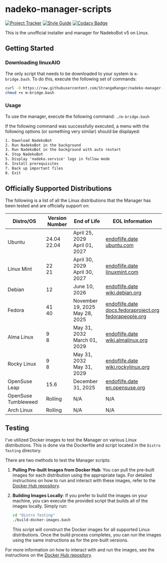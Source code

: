 # nadeko-manager-scripts

[![Project Tracker](https://img.shields.io/badge/repo%20status-Project%20Tracker-lightgrey)](https://wiki.hthompson.dev/en/project-tracker)
[![Style Guide](https://img.shields.io/badge/code%20style-Style%20Guide-blueviolet)](https://bsg.hthompson.dev/)
[![Codacy Badge](https://app.codacy.com/project/badge/Grade/63b063408cea4065a5dbe8e7ba8fdfd2)](https://www.codacy.com/gh/StrangeRanger/nadeko-manager-scripts/dashboard?utm_source=github.com&utm_medium=referral&utm_content=StrangeRanger/nadeko-manager-scripts&utm_campaign=Badge_Grade)

This is the unofficial installer and manager for NadekoBot v5 on Linux.

## Getting Started

### Downloading linuxAIO

The only script that needs to be downloaded to your system is `m-bridge.bash`. To do this, execute the following set of commands:

```bash
curl -O https://raw.githubusercontent.com/StrangeRanger/nadeko-manager-scripts/main/m-bridge.bash
chmod +x m-bridge.bash
```

### Usage

To use the manager, execute the following command: `./m-bridge.bash`

If the following command was successfully executed, a menu with the following options (or something very similar) should be displayed:

```txt
1. Download NadekoBot
2. Run NadekoBot in the background
3. Run NadekoBot in the background with auto restart
4. Stop NadekoBot
5. Display 'nadeko.service' logs in follow mode
6. Install prerequisites
7. Back up important files
8. Exit
```

## Officially Supported Distributions

The following is a list of all the Linux distributions that the Manager has been tested and are officially support on:

| Distro/OS           | Version Number | End of Life                       | EOL Information                                                                                                                                                                                        |
| ------------------- | -------------- | --------------------------------- | ------------------------------------------------------------------------------------------------------------------------------------------------------------------------------------------------------ |
| Ubuntu              | 24.04<br>22.04 | April 25, 2029<br>April 01, 2027  | [endoflife.date](https://endoflife.date/ubuntu)<br>[ubuntu.com](https://ubuntu.com/about/release-cycle)                                                                                                |
| Linux Mint          | 22<br>21       | April 30, 2029<br>April 30, 2027  | [endoflife.date](https://endoflife.date/linuxmint)<br>[linuxmint.com](https://linuxmint.com/download_all.php)                                                                                          |
| Debian              | 12             | June 10, 2026                     | [endoflife.date](https://endoflife.date/debian)<br>[wiki.debian.org](https://wiki.debian.org/DebianReleases)                                                                                           |
| Fedora              | 41<br>40       | November 19, 2025<br>May 28, 2025 | [endoflife.date](https://endoflife.date/fedora)<br>[docs.fedoraproject.org](https://docs.fedoraproject.org/en-US/releases/lifecycle/)<br>[fedorapeople.org](https://fedorapeople.org/groups/schedule/) |
| Alma Linux          | 9<br>8         | May 31, 2032<br>March 01, 2029    | [endoflife.date](https://endoflife.date/almalinux)<br>[wiki.almalinux.org](https://wiki.almalinux.org/release-notes/)                                                                                  |
| Rocky Linux         | 9<br>8         | May 31, 2032<br>May 31, 2029      | [endoflife.date](https://endoflife.date/rockylinux)<br>[wiki.rockylinux.org](https://wiki.rockylinux.org/rocky/version/)                                                                               |
| OpenSuse Leap       | 15.6           | December 31, 2025                 | [endoflife.date](https://endoflife.date/opensuse)<br>[en.opensuse.org](https://en.opensuse.org/Lifetime)                                                                                               |
| OpenSuse Tumbleweed | Rolling        | N/A                               | N/A                                                                                                                                                                                                    |
| Arch Linux          | Rolling        | N/A                               | N/A                                                                                                                                                                                                    |

## Testing

I've utilized Docker images to test the Manager on various Linux distributions. This is done via the Dockerfile and script located in the `Distro Testing` directory.

There are two methods to test the Manager scripts:

1. **Pulling Pre-built Images from Docker Hub**: You can pull the pre-built images for each distribution using the appropriate tags. For detailed instructions on how to run and interact with these images, refer to the [Docker Hub repository](https://hub.docker.com/r/strangeranger/nadeko-manager-testing).

2. **Building Images Locally**: If you prefer to build the images on your machine, you can execute the provided script that builds all of the images locally. Simply run:

   ```bash
   cd "Distro Testing"
   ./build-docker-images.bash
   ```

   This script will construct the Docker images for all supported Linux distributions. Once the build process completes, you can run the images using the same instructions as for the pre-built versions.

For more information on how to interact with and run the images, see the instructions on the [Docker Hub repository](https://hub.docker.com/r/strangeranger/nadeko-manager-testing).
